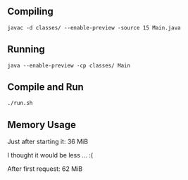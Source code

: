 
## Compiling

`javac -d classes/ --enable-preview -source 15 Main.java`

## Running

`java --enable-preview -cp classes/ Main`

## Compile and Run

`./run.sh`

## Memory Usage

Just after starting it: 36 MiB

I thought it would be less ... :(

After first request: 62 MiB
